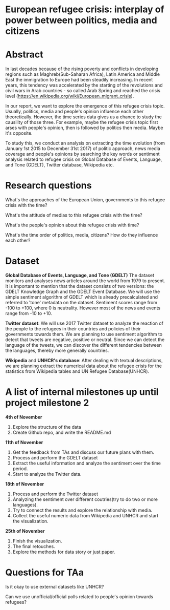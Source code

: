 # European refugee crisis: interplay of power between politics, media and citizens

# Abstract
In last decades because of the rising poverty and conflicts in developing regions such as Maghreb(Sub-Saharan Africa), Latin America and Middle East the immigration to Europe had been steadily increasing. In recent years, this tendency was accelerated by the starting of the revolutions and civil wars in Arab countries - so called Arab Spring and reached the crisis level (https://en.wikipedia.org/wiki/European_migrant_crisis). 

In our report, we want to explore the emergence of this refugee crisis topic. Usually, politics, media and people's opinion influence each other theoretically. However, the time series data gives us a chance to study the causility of those three. For example, maybe the refugee crisis topic first arses with people's opinion, then is followed by politics then media. Maybe it's opposite. 

To study this, we conduct an analysis on extracting the time evolution (from January 1st 2015 to December 31st 2017) of politic approach, news media coverage and people's opinions by searching the key words or sentiment analysis related to refugee crisis on Global Database of Events, Language, and Tone (GDELT), Twitter database, Wikipedia etc.

# Research questions
What's the approaches of the European Union, governments to this refugee crisis with the time?

What's the attitude of medias to this refugee crisis with the time?

What's the people's opinion about this refugee crisis with time?

What's the time order of politics, media, citizens? How do they influence each other?

# Dataset
**Global Database of Events, Language, and Tone (GDELT)** The dataset monitors and analyses news articles around the world from 1979 to present. It is important to mention that the dataset consists of two versions: the GDELT Knowledge Graph and the GDELT Event Database. We will use the simple sentiment algorithm of GDELT which is already precalculated and referred to 'tone' metadata on the dataset. Sentiment scores range from -100 to +100, where 0 is neutrality. However most of the news and events range from -10 to +10.

**Twitter dataset**: We will use 2017 Twitter dataset to analyze the reaction of the people to the refugees in their countries and policies of their governments towards them. We are planning to use sentiment algorithm to detect that tweets are negative, positive or neutral. Since we can detect the language of the tweets, we can discover the different tendencies between the languages, thereby more generally countries.

**Wikipedia** and **UNHCR's database**: After dealing with textual descriptions, we are planning extract the numerical data about the refugee crisis for the statistics from Wikipedia tables and UN Refugee Database(UNHCR).

# A list of internal milestones up until project milestone 2

**4th of November** 
  1. Explore the structure of the data
  2. Create Github repo, and write the README.md
  
**11th of November** 
  1. Get the feedback from TAs and discuss our future plans with them. 
  2. Process and perform the GDELT dataset
  3. Extract the useful information and analyze the sentiment over the time period. 
  4. Start to analyze the Twitter data.
  
**18th of November**
  1. Process and perform the Twitter dataset
  2. Analyzing the sentiment over different coutries(try to do two or more languages). 
  3. Try to connect the results and explore the relationship with media. 
  4. Collect the useful numeric data from Wikipedia and UNHCR and start the visualization.
  
**25th of November** 
  1. Finish the visualization. 
  2. The final retouches. 
  3. Explore the methods for data story or just paper.

# Questions for TAa
Is it okay to use external datasets like UNHCR?

Can we use unofficial/official polls related to people's opinion towards refugees?
